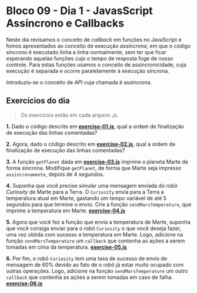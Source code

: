 # Bloco 09 - Dia 1 - JavasScript Assíncrono e Callbacks

Neste dia revisamos o conceito de *callback* em funções no JavaScript e fomos apresentados ao conceito de execução *assíncrona*, em que o código síncrono é executado linha a linha normalmente, sem ter que ficar esperando aquelas funções cujo o tempo de resposta foge de nosso controle. Para estas funções usamos o conceito de assincronicidade, cuja execução é separada e ocorre paralelamente à execução síncrona.

Introduziu-se o conceito de *API* cuja chamada é assíncrona.

## Exercícios do dia

> Os exercícios estão em cada arquivo *.js*.

**1.** Dado o código descrito em [**exercise-01.js**](https://github.com/tiagosathler/trybe-exercises/blob/master/fundamentos/bloco-09-javascript-ass%C3%ADncrono-e-promises/dia-1-javascript-ass%C3%ADncrono-e-callbacks/exercise-01.js), qual a ordem de finalização de execução das linhas comentadas?

**2.** Agora, dado o código descrito em [**exercise-02.js**](https://github.com/tiagosathler/trybe-exercises/blob/master/fundamentos/bloco-09-javascript-ass%C3%ADncrono-e-promises/dia-1-javascript-ass%C3%ADncrono-e-callbacks/exercise-02.js), qual a ordem de finalização de execução das linhas comentadas?

**3.** A função `getPlanet` dada em [**exercise-03.js**](https://github.com/tiagosathler/trybe-exercises/blob/master/fundamentos/bloco-09-javascript-ass%C3%ADncrono-e-promises/dia-1-javascript-ass%C3%ADncrono-e-callbacks/exercise-03.js) imprime o planeta Marte de forma síncrona. Modifique `getPlanet`, de forma que Marte seja impresso `assincronamente`, depois de 4 segundos.

**4.** Suponha que você precise simular uma mensagem enviada do robô *Curiosity* de Marte para a Terra. O `Curiosity` envia para a Terra a temperatura atual em Marte, gastando um tempo variável de até 5 segundos para que termine o envio. Crie a função `sendMarsTemperature`, que imprime a temperatura em Marte. [**exercise-04.js**](https://github.com/tiagosathler/trybe-exercises/blob/master/fundamentos/bloco-09-javascript-ass%C3%ADncrono-e-promises/dia-1-javascript-ass%C3%ADncrono-e-callbacks/exercise-04.js)

**5.** Agora que você fez a função que envia a temperatura de Marte, suponha que você consiga enviar para o robô `Curiosity` o que você deseja fazer, uma vez obtida com sucesso a temperatura em Marte. Logo, adicione na função `sendMarsTemperature` um `callback` que contenha as ações a serem tomadas em cima da temperatura. [**exercise-05.js**](https://github.com/tiagosathler/trybe-exercises/blob/master/fundamentos/bloco-09-javascript-ass%C3%ADncrono-e-promises/dia-1-javascript-ass%C3%ADncrono-e-callbacks/exercise-05.js)

**6.** Por fim, o robô `Curiosity` tem uma taxa de sucesso de envio de mensagem de 60% devido ao fato de o robô já estar muito ocupado com outras operações. Logo, adicione na função `sendMarsTemperature` um outro `callback` que contenha as ações a serem tomadas em caso de falha. [**exercise-06.js**](https://github.com/tiagosathler/trybe-exercises/blob/master/fundamentos/bloco-09-javascript-ass%C3%ADncrono-e-promises/dia-1-javascript-ass%C3%ADncrono-e-callbacks/exercise-06.js)